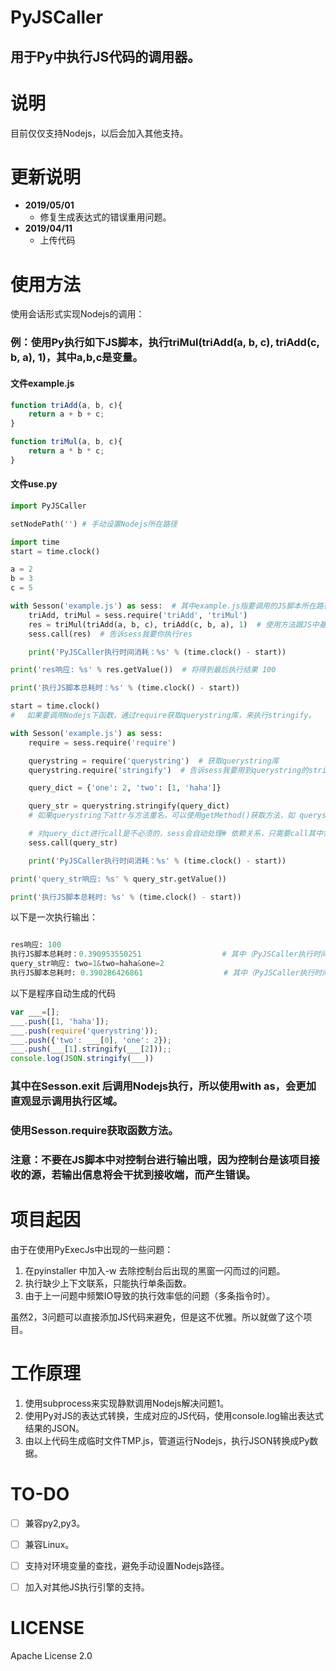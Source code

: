 # PyJSCaller

## 用于Py中执行JS代码的调用器。

# 说明
目前仅仅支持Nodejs，以后会加入其他支持。



# 更新说明
* **2019/05/01**
	* 修复生成表达式的错误重用问题。
* **2019/04/11**
	* 上传代码


# 使用方法

使用会话形式实现Nodejs的调用：

### 例：使用Py执行如下JS脚本，执行triMul(triAdd(a, b, c), triAdd(c, b, a), 1)，其中a,b,c是变量。

#### 文件example.js

```javascript
function triAdd(a, b, c){
	return a + b + c;
}

function triMul(a, b, c){
	return a * b * c;
}

```

#### 文件use.py

```python
import PyJSCaller

setNodePath('') # 手动设置Nodejs所在路径

import time
start = time.clock()

a = 2
b = 3
c = 5

with Sesson('example.js') as sess:  # 其中example.js指要调用的JS脚本所在路径。
    triAdd, triMul = sess.require('triAdd', 'triMul')
    res = triMul(triAdd(a, b, c), triAdd(c, b, a), 1)  # 使用方法跟JS中基本一致。
    sess.call(res)  # 告诉sess我要你执行res

    print('PyJSCaller执行时间消耗：%s' % (time.clock() - start))

print('res响应: %s' % res.getValue())  # 将得到最后执行结果 100

print('执行JS脚本总耗时：%s' % (time.clock() - start))

start = time.clock()
# 　如果要调用Nodejs下函数，通过require获取querystring库，来执行stringify。

with Sesson('example.js') as sess:
    require = sess.require('require')

    querystring = require('querystring')  # 获取querystring库
    querystring.require('stringify')  # 告诉sess我要用到querystring的stringify方法

    query_dict = {'one': 2, 'two': [1, 'haha']}

    query_str = querystring.stringify(query_dict)
    # 如果querystring下attr与方法重名，可以使用getMethod()获取方法，如 querystring.getMethod('stringify')

    # 对query_dict进行call是不必须的，sess会自动处理# 依赖关系，只需要call其中需要执行结果的变量即可。
    sess.call(query_str)

    print('PyJSCaller执行时间消耗：%s' % (time.clock() - start))

print('query_str响应: %s' % query_str.getValue())

print('执行JS脚本总耗时: %s' % (time.clock() - start))

```

以下是一次执行输出：

```python

res响应: 100
执行JS脚本总耗时：0.390953550251                  # 其中（PyJSCaller执行时间消耗：0.00109604951766）
query_str响应: two=1&two=haha&one=2
执行JS脚本总耗时: 0.390286426861                  # 其中（PyJSCaller执行时间消耗：0.00126283036506）

```

以下是程序自动生成的代码

```javascript
var ___=[];
___.push([1, 'haha']);
___.push(require('querystring'));
___.push({'two': ___[0], 'one': 2});
___.push(___[1].stringify(___[2]));;
console.log(JSON.stringify(___))

```


### 其中在Sesson.__exit__ 后调用Nodejs执行，所以使用with as，会更加直观显示调用执行区域。

### 使用Sesson.require获取函数方法。

### 注意：不要在JS脚本中对控制台进行输出哦，因为控制台是该项目接收的源，若输出信息将会干扰到接收端，而产生错误。 

# 项目起因

由于在使用PyExecJs中出现的一些问题：

1. 在pyinstaller 中加入-w 去除控制台后出现的黑窗一闪而过的问题。
2. 执行缺少上下文联系，只能执行单条函数。
3. 由于上一问题中频繁IO导致的执行效率低的问题（多条指令时）。


虽然2，3问题可以直接添加JS代码来避免，但是这不优雅。所以就做了这个项目。

# 工作原理

1. 使用subprocess来实现静默调用Nodejs解决问题1。
2. 使用Py对JS的表达式转换，生成对应的JS代码，使用console.log输出表达式结果的JSON。
3. 由以上代码生成临时文件TMP.js，管道运行Nodejs，执行JSON转换成Py数据。


# TO-DO

* [ ] 兼容py2,py3。
* [ ] 兼容Linux。
* [ ] 支持对环境变量的查找，避免手动设置Nodejs路径。
* [ ] 加入对其他JS执行引擎的支持。



# LICENSE
Apache License 2.0